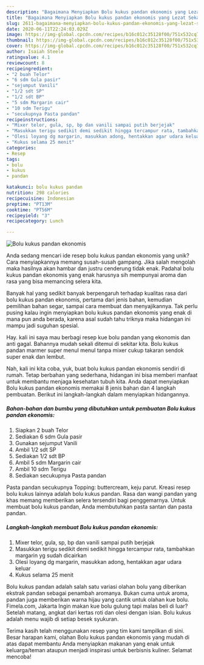 ```yaml
---
description: "Bagaimana Menyiapkan Bolu kukus pandan ekonomis yang Lezat Sekali"
title: "Bagaimana Menyiapkan Bolu kukus pandan ekonomis yang Lezat Sekali"
slug: 2611-bagaimana-menyiapkan-bolu-kukus-pandan-ekonomis-yang-lezat-sekali
date: 2020-06-11T22:24:03.029Z
image: https://img-global.cpcdn.com/recipes/b16c012c35128f00/751x532cq70/bolu-kukus-pandan-ekonomis-foto-resep-utama.jpg
thumbnail: https://img-global.cpcdn.com/recipes/b16c012c35128f00/751x532cq70/bolu-kukus-pandan-ekonomis-foto-resep-utama.jpg
cover: https://img-global.cpcdn.com/recipes/b16c012c35128f00/751x532cq70/bolu-kukus-pandan-ekonomis-foto-resep-utama.jpg
author: Isaiah Steele
ratingvalue: 4.1
reviewcount: 8
recipeingredient:
- "2 buah Telor"
- "6 sdm Gula pasir"
- "sejumput Vanili"
- "1/2 sdt SP"
- "1/2 sdt BP"
- "5 sdm Margarin cair"
- "10 sdm Terigu"
- "secukupnya Pasta pandan"
recipeinstructions:
- "Mixer telor, gula, sp, bp dan vanili sampai putih berjejak"
- "Masukkan terigu sedikit demi sedikit hingga tercampur rata, tambahkan margarin yg sudah dicairkan"
- "Olesi loyang dg margarin, masukkan adong, hentakkan agar udara keluar"
- "Kukus selama 25 menit"
categories:
- Resep
tags:
- bolu
- kukus
- pandan

katakunci: bolu kukus pandan 
nutrition: 298 calories
recipecuisine: Indonesian
preptime: "PT13M"
cooktime: "PT56M"
recipeyield: "3"
recipecategory: Lunch

---
```



![Bolu kukus pandan ekonomis](https://img-global.cpcdn.com/recipes/b16c012c35128f00/751x532cq70/bolu-kukus-pandan-ekonomis-foto-resep-utama.jpg)

Anda sedang mencari ide resep bolu kukus pandan ekonomis yang unik? Cara menyiapkannya memang susah-susah gampang. Jika salah mengolah maka hasilnya akan hambar dan justru cenderung tidak enak. Padahal bolu kukus pandan ekonomis yang enak harusnya sih mempunyai aroma dan rasa yang bisa memancing selera kita.

Banyak hal yang sedikit banyak berpengaruh terhadap kualitas rasa dari bolu kukus pandan ekonomis, pertama dari jenis bahan, kemudian pemilihan bahan segar, sampai cara membuat dan menyajikannya. Tak perlu pusing kalau ingin menyiapkan bolu kukus pandan ekonomis yang enak di mana pun anda berada, karena asal sudah tahu triknya maka hidangan ini mampu jadi suguhan spesial.

Hay. kali ini saya mau berbagi resep kue bolu pandan yang ekonomis dan anti gagal. Bahannya mudah sekali ditemui di sekitar kita. Bolu kukus pandan marmer super menul menul tanpa mixer cukup takaran sendok super enak dan lembut.


Nah, kali ini kita coba, yuk, buat bolu kukus pandan ekonomis sendiri di rumah. Tetap berbahan yang sederhana, hidangan ini bisa memberi manfaat untuk membantu menjaga kesehatan tubuh kita. Anda dapat menyiapkan Bolu kukus pandan ekonomis memakai 8 jenis bahan dan 4 langkah pembuatan. Berikut ini langkah-langkah dalam menyiapkan hidangannya.

<!--inarticleads1-->

##### Bahan-bahan dan bumbu yang dibutuhkan untuk pembuatan Bolu kukus pandan ekonomis:

1. Siapkan 2 buah Telor
1. Sediakan 6 sdm Gula pasir
1. Gunakan sejumput Vanili
1. Ambil 1/2 sdt SP
1. Sediakan 1/2 sdt BP
1. Ambil 5 sdm Margarin cair
1. Ambil 10 sdm Terigu
1. Sediakan secukupnya Pasta pandan


Pasta pandan secukupnya Topping: buttercream, keju parut. Kreasi resep bolu kukus lainnya adalah bolu kukus pandan. Rasa dan wangi pandan yang khas memang memberikan selera tersendiri bagi penggemarnya. Untuk membuat bolu kukus pandan, Anda membutuhkan pasta santan dan pasta pandan. 

<!--inarticleads2-->

##### Langkah-langkah membuat Bolu kukus pandan ekonomis:

1. Mixer telor, gula, sp, bp dan vanili sampai putih berjejak
1. Masukkan terigu sedikit demi sedikit hingga tercampur rata, tambahkan margarin yg sudah dicairkan
1. Olesi loyang dg margarin, masukkan adong, hentakkan agar udara keluar
1. Kukus selama 25 menit


Bolu kukus pandan adalah salah satu variasi olahan bolu yang diberikan ekstrak pandan sebagai penambah aromanya. Bukan cuma untuk aroma, pandan juga memberikan warna hijau yang cantik untuk olahan kue bolu. Fimela.com, Jakarta Ingin makan kue bolu gulung tapi malas beli di luar? Setelah matang, angkat dari kertas roti dan olesi dengan isian. Bolu kukus adalah menu wajib di setiap besek syukuran. 

Terima kasih telah menggunakan resep yang tim kami tampilkan di sini. Besar harapan kami, olahan Bolu kukus pandan ekonomis yang mudah di atas dapat membantu Anda menyiapkan makanan yang enak untuk keluarga/teman ataupun menjadi inspirasi untuk berbisnis kuliner. Selamat mencoba!
